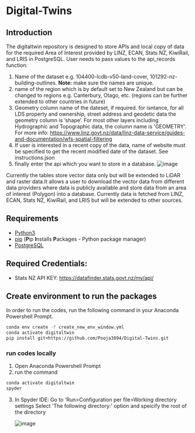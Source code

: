 # Digital-Twins

## Introduction

The digitaltwin repository is designed to store APIs and local copy of data for the required Area of Interest provided by LINZ, ECAN, Stats NZ, KiwiRail, and LRIS in PostgreSQL.
User needs to pass values to the api_records function: 
1. Name of the dataset e.g. 104400-lcdb-v50-land-cover, 101292-nz-building-outlines. **Note:** make sure the names are unique.
2. name of the region which is by default set to New Zealand but can be changed to regions e.g. Canterbury, Otago, etc. (regions can be further extended to other countries in future)
3. Geometry column name of the dateset, if required. for isntance, for all LDS property and ownership, street address and geodetic data the geometry column is ‘shape’. For most other layers including Hydrographic and Topographic data, the column name is 'GEOMETRY'. For more info: https://www.linz.govt.nz/data/linz-data-service/guides-and-documentation/wfs-spatial-filtering 
4. If user is interested in a recent copy of the data, name of website must be specified to get the recent modified date of the dataset. See instructions.json
5. finally enter the api which you want to store in a database.
![image](https://user-images.githubusercontent.com/86580534/133012962-86d117f9-7ee7-4701-9497-c50484d5cdc7.png)

Currently the tables store vector data only but will be extended to LiDAR and raster data.It allows a user to download the vector data from different data providers where data is publicly available and store data from an area of interest (Polygon) into a database. Currently data is fetched from LINZ, ECAN, Stats NZ, KiwiRail, and LRIS but will be extended to other sources.

## Requirements
* [Python3](https://www.python.org/downloads/)
* [pip](https://pypi.org/project/pip/) (**P**ip **I**nstalls **P**ackages - Python package manager)
* [PostgreSQL](https://www.postgresql.org/download/) 

## Required Credentials:
* Stats NZ API KEY: https://datafinder.stats.govt.nz/my/api/

## Create environment to run the packages

In order to run the codes, run the following command in your Anaconda Powershell Prompt. 

```bash
conda env create -f create_new_env_window.yml
conda activate digitaltwin
pip install git+https://github.com/Pooja3894/Digital-Twins.git
```
### run codes locally

1. Open Anaconda Powershell Prompt
2. run the command 
```bash 
conda activate digitaltwin
spyder
```
3. In Spyder IDE: Go to 'Run>Configuration per file>Working directory settings
   Select 'The following directory:' option and speicify the root of the directory 
   
   ![image](https://user-images.githubusercontent.com/86580534/133013167-c7e4541a-5723-4a76-9344-25f9f835b986.png)

